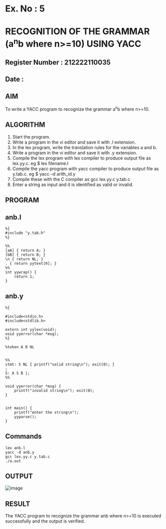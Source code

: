 # Ex. No : 5	
# RECOGNITION OF THE GRAMMAR (a<sup>n</sup>b where n>=10) USING YACC
## Register Number : 212222110035
## Date :  

## AIM   
To write a YACC program to recognize the grammar a<sup>n</sup>b where n>=10.

## ALGORITHM
1.	Start the program.
2.	Write a program in the vi editor and save it with .l extension.
3.	In the lex program, write the translation rules for the variables a and b.
4.	Write a program in the vi editor and save it with .y extension.
5.	Compile the lex program with lex compiler to produce output file as lex.yy.c. eg $ lex filename.l
6.	Compile the yacc program with yacc compiler to produce output file as y.tab.c. eg $ yacc –d arith_id.y
7.	Compile these with the C compiler as gcc lex.yy.c y.tab.c
8.	Enter a string as input and it is identified as valid or invalid.
 
## PROGRAM

## anb.l
```
%{
#include "y.tab.h"
%}

%%
[aA] { return A; }
[bB] { return B; }
\n { return NL; }
. { return yytext[0]; }
%%
int yywrap() {
    return 1;
}
```

## anb.y
```
%{

#include<stdio.h>
#include<stdlib.h>

extern int yylex(void); 
void yyerror(char *msg); 
%}

%token A B NL


%%
stmt: S NL { printf("valid string\n"); exit(0); }
;
S: A S B |;
%%

void yyerror(char *msg) {
    printf("invalid string\n"); exit(0);
}


int main() {
    printf("enter the string\n");
    yyparse();
}
```

## Commands
```
lex anb.l 
yacc -d anb.y
gcc lex.yy.c y.tab.c
./a.out
```

## OUTPUT 

![image](https://github.com/user-attachments/assets/4d8cc262-f61b-4104-9993-838cb7c3b35e)

## RESULT
The YACC program to recognize the grammar anb where n>=10 is executed successfully and the output is verified.

